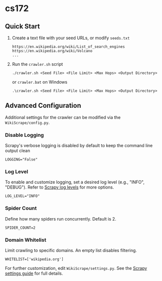 # cs172

## Quick Start
1. Create a text file with your seed URLs, or modify `seeds.txt`
   ```
   https://en.wikipedia.org/wiki/List_of_search_engines
   https://en.wikipedia.org/wiki/Volcano
   ...
   ```

2. Run the `crawler.sh` script
   ```
   ./crawler.sh <Seed File> <File Limit> <Max Hops> <Output Directory>
   ```
   or `crawler.bat` on Windows
   ```
   .\crawler.sh <Seed File> <File Limit> <Max Hops> <Output Directory>
   ```

## Advanced Configuration
Additional settings for the crawler can be modified via the `WikiScrape/config.py`.

### Disable Logging
Scrapy's verbose logging is disabled by default to keep the command line output clean
```
LOGGING="False"
```
### Log Level
To enable and customize logging, set a desired log level (e.g., "INFO", "DEBUG").
Refer to [Scrapy log levels](https://docs.scrapy.org/en/latest/topics/logging.html#log-levels) for more options.
```
LOG_LEVEL="INFO"
```
### Spider Count
Define how many spiders run concurrently. Default is 2.
```
SPIDER_COUNT=2
```
### Domain Whitelist
Limit crawling to specific domains. An empty list disables filtering.
```
WHITELIST=['wikipedia.org']
```
For further customization, edit `WikiScrape/settings.py`. See the [Scrapy settings guide](https://docs.scrapy.org/en/latest/topics/settings.html) for full details.
